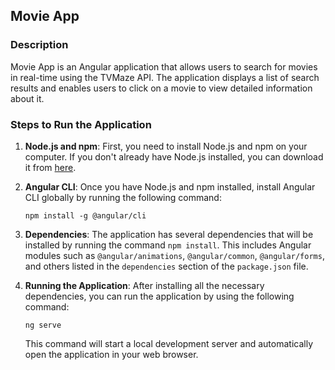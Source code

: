 ## Movie App

### Description
Movie App is an Angular application that allows users to search for movies in real-time using the TVMaze API. The application displays a list of search results and enables users to click on a movie to view detailed information about it.

### Steps to Run the Application

1. **Node.js and npm**: First, you need to install Node.js and npm on your computer. If you don't already have Node.js installed, you can download it from [here](https://nodejs.org/).

2. **Angular CLI**: Once you have Node.js and npm installed, install Angular CLI globally by running the following command:
   ```
   npm install -g @angular/cli
   ```

3. **Dependencies**: The application has several dependencies that will be installed by running the command `npm install`. This includes Angular modules such as `@angular/animations`, `@angular/common`, `@angular/forms`, and others listed in the `dependencies` section of the `package.json` file.

4. **Running the Application**: After installing all the necessary dependencies, you can run the application by using the following command:
   ```
   ng serve
   ```
   This command will start a local development server and automatically open the application in your web browser.

